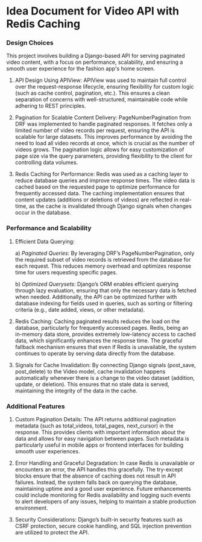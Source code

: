 # Idea Document for Video API with Redis Caching
### Design Choices
This project involves building a Django-based API for serving paginated video content, with a focus on performance, scalability, and ensuring a smooth user experience for the fashion app's home screen.

1) API Design Using APIView:
APIView was used to maintain full control over the request-response lifecycle, ensuring flexibility for custom logic (such as cache control, pagination, etc.).
This ensures a clean separation of concerns with well-structured, maintainable code while adhering to REST principles.

2) Pagination for Scalable Content Delivery:
PageNumberPagination from DRF was implemented to handle paginated responses. It fetches only a limited number of video records per request, ensuring the API is scalable for large datasets. This improves performance by avoiding the need to load all video records at once, which is crucial as the number of videos grows.
The pagination logic allows for easy customization of page size via the query parameters, providing flexibility to the client for controlling data volumes.

3) Redis Caching for Performance:
Redis was used as a caching layer to reduce database queries and improve response times. The video data is cached based on the requested page to optimize performance for frequently accessed data.
The caching implementation ensures that content updates (additions or deletions of videos) are reflected in real-time, as the cache is invalidated through Django signals when changes occur in the database.

### Performance and Scalability

1) Efficient Data Querying:

    a) *Paginated Queries*: By leveraging DRF’s PageNumberPagination, only the required subset of video records is retrieved from the database for each request. This reduces memory overhead and optimizes response time for users requesting specific pages.

    b) *Optimized Querysets*: Django’s ORM enables efficient querying through lazy evaluation, ensuring that only the necessary data is fetched when needed. Additionally, the API can be optimized further with database indexing for fields used in queries, such as sorting or filtering criteria (e.g., date added, views, or other metadata).

2) Redis Caching:
Caching paginated results reduces the load on the database, particularly for frequently accessed pages. Redis, being an in-memory data store, provides extremely low-latency access to cached data, which significantly enhances the response time. The graceful fallback mechanism ensures that even if Redis is unavailable, the system continues to operate by serving data directly from the database.

3) Signals for Cache Invalidation:
By connecting Django signals (post_save, post_delete) to the Video model, cache invalidation happens automatically whenever there is a change to the video dataset (addition, update, or deletion). This ensures that no stale data is served, maintaining the integrity of the data in the cache.

### Additional Features
1) Custom Pagination Details:
The API returns additional pagination metadata (such as total_videos, total_pages, next_cursor) in the response. This provides clients with important information about the data and allows for easy navigation between pages. Such metadata is particularly useful in mobile apps or frontend interfaces for building smooth user experiences.

2) Error Handling and Graceful Degradation:
In case Redis is unavailable or encounters an error, the API handles this gracefully. The try-except blocks ensure that the absence of caching does not result in API failures. Instead, the system falls back on querying the database, maintaining uptime and a good user experience. Future enhancements could include monitoring for Redis availability and logging such events to alert developers of any issues, helping to maintain a stable production environment.

3) Security Considerations:
Django’s built-in security features such as CSRF protection, secure cookie handling, and SQL injection prevention are utilized to protect the API.
